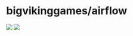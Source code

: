 # bigvikinggames/airflow

[![](https://images.microbadger.com/badges/image/bigvikinggames/airflow.svg)](http://microbadger.com/images/bigvikinggames/airflow "Get your own image badge on microbadger.com") [![](https://images.microbadger.com/badges/version/bigvikinggames/airflow.svg)](http://microbadger.com/images/bigvikinggames/airflow "Get your own version badge on microbadger.com")
